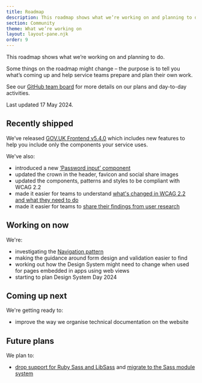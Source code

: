 ```yaml
---
title: Roadmap
description: This roadmap shows what we’re working on and planning to do.
section: Community
theme: What we’re working on
layout: layout-pane.njk
order: 9
---
```


This roadmap shows what we’re working on and planning to do.

Some things on the roadmap might change – the purpose is to tell you what’s coming up and help service teams prepare and plan their own work.

See our [GitHub team board](https://github.com/orgs/alphagov/projects/53) for more details on our plans and day-to-day activities.

Last updated 17 May 2024.

## Recently shipped

We’ve released [GOV.UK Frontend v5.4.0](https://github.com/alphagov/govuk-frontend/releases/tag/v5.4.0) which includes new features to help you include only the components your service uses.

We've also:

- introduced a new [‘Password input’ component](https://design-system.service.gov.uk/components/password-input/)
- updated the crown in the header, favicon and social share images
- updated the components, patterns and styles to be compliant with WCAG 2.2
- made it easier for teams to understand [what's changed in WCAG 2.2 and what they need to do](/accessibility/wcag-2.2)
- made it easier for teams to [share their findings from user research](/community/share-research-findings/)

## Working on now

We're:

- investigating the [Navigation pattern](https://github.com/alphagov/govuk-design-system-backlog/issues/76)
- making the guidance around form design and validation easier to find
- working out how the Design System might need to change when used for pages embedded in apps using web views
- starting to plan Design System Day 2024

## Coming up next

We're getting ready to:

- improve the way we organise technical documentation on the website

## Future plans

We plan to:

- [drop support for Ruby Sass and LibSass](https://github.com/alphagov/govuk-frontend/issues/2637) and [migrate to the Sass module system](https://github.com/alphagov/govuk-frontend/issues/1791)
